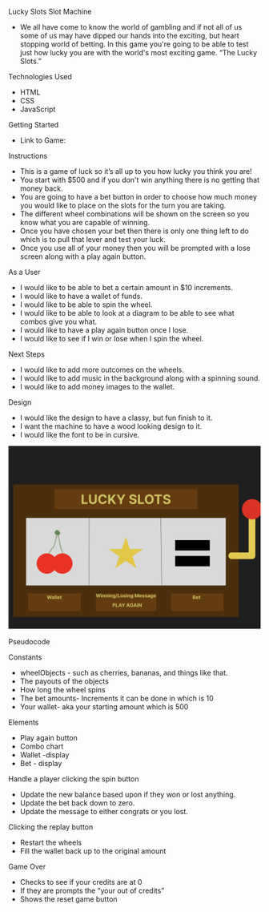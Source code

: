 Lucky Slots Slot Machine
- We all have come to know the world of gambling and if not all of us some of us may have dipped our hands into the exciting, but heart stopping world of betting. In this game you're going to be able to test just how lucky you are with the world's most exciting game. “The Lucky Slots.”

Technologies Used
- HTML
- CSS 
- JavaScript

Getting Started 
- Link to Game:

Instructions
- This is a game of luck so it’s all up to you how lucky you think you are!
- You start with $500 and if you don't win anything there is no getting that money back.
- You are going to have a bet button in order to choose how much money you would like to place on the slots for the turn you are taking.
- The different wheel combinations will be shown on the screen so you know what you are capable of winning.
- Once you have chosen your bet then there is only one thing left to do which is to pull that lever and test your luck.
- Once you use all of your money then you will be prompted with a lose screen along with a play again button.

As a User 
- I would like to be able to bet a certain amount in $10 increments.
- I would like to have a wallet of funds.
- I would like to be able to spin the wheel.
- I would like to be able to look at a diagram to be able to see what combos give you what.
- I would like to have a play again button once I lose.
- I would like to see if I win or lose when I spin the wheel.

Next Steps 
- I would like to add more outcomes on the wheels.
- I would like to add music in the background along with a spinning sound.
- I would like to add money images to the wallet.

Design
- I would like the design to have a classy, but fun finish to it.
- I want the machine to have a wood looking design to it.
- I would like the font to be in cursive.

![WireFrame](<Screenshot 2023-08-18 at 12.30.27 PM.png>)

Pseudocode 

Constants 
- wheelObjects - such as cherries, bananas, and things like that.
- The payouts of the objects 
- How long the wheel spins
- The bet amounts- Increments it can be done in which is 10
- Your wallet- aka your starting amount which is 500

Elements 
- Play again button 
- Combo chart
- Wallet -display
- Bet - display

Handle a player clicking the spin button
- Update the new balance based upon if they won or lost anything.
- Update the bet back down to zero.
- Update the message to either congrats or you lost.

Clicking the replay button
- Restart the wheels 
- Fill the wallet back up to the original amount 

Game Over 
- Checks to see if your credits are at 0
- If they are prompts the “your out of credits” 
- Shows the reset game button
